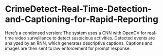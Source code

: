 # CrimeDetect-Real-Time-Detection-and-Captioning-for-Rapid-Reporting
 Here’s a condensed version:  The system uses a CNN with OpenCV for real-time video surveillance to detect suspicious activities. Detected events are analyzed by an RNN, which generates descriptive captions. Captions and images are then sent to law enforcement for prompt response.
